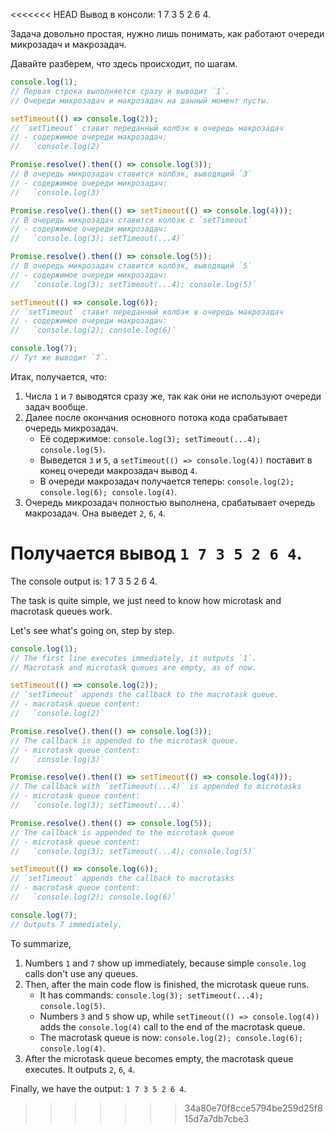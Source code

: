 <<<<<<< HEAD
Вывод в консоли: 1 7 3 5 2 6 4.

Задача довольно простая, нужно лишь понимать, как работают очереди микрозадач и макрозадач.

Давайте разберем, что здесь происходит, по шагам.

```js
console.log(1);
// Первая строка выполняется сразу и выводит `1`.
// Очереди микрозадач и макрозадач на данный момент пусты.

setTimeout(() => console.log(2));
// `setTimeout` ставит переданный колбэк в очередь макрозадач
// - содержимое очереди макрозадач:
//   `console.log(2)`

Promise.resolve().then(() => console.log(3));
// В очередь микрозадач ставится колбэк, выводящий `3`
// - содержимое очереди микрозадач:
//   `console.log(3)`

Promise.resolve().then(() => setTimeout(() => console.log(4)));
// В очередь микрозадач ставится колбэк с `setTimeout`
// - содержимое очереди микрозадач:
//   `console.log(3); setTimeout(...4)`

Promise.resolve().then(() => console.log(5));
// В очередь микрозадач ставится колбэк, выводящий `5`
// - содержимое очереди микрозадач:
//   `console.log(3); setTimeout(...4); console.log(5)`

setTimeout(() => console.log(6));
// `setTimeout` ставит переданный колбэк в очередь макрозадач
// - содержимое очереди макрозадач:
//   `console.log(2); console.log(6)`

console.log(7);
// Тут же выводит `7`.
```

Итак, получается, что:

1. Числа `1` и `7` выводятся сразу же, так как они не используют очереди задач вообще.
2. Далее после окончания основного потока кода срабатывает очередь микрозадач.
    - Её содержимое: `console.log(3); setTimeout(...4); console.log(5)`.
    - Выведется `3` и `5`, а `setTimeout(() => console.log(4))` поставит в конец очереди макрозадач вывод `4`.
    - В очереди макрозадач получается теперь: `console.log(2); console.log(6); console.log(4)`.
3. Очередь микрозадач полностью выполнена, срабатывает очередь макрозадач. Она выведет `2`, `6`, `4`.

Получается вывод `1 7 3 5 2 6 4`.
=======
The console output is: 1 7 3 5 2 6 4.

The task is quite simple, we just need to know how microtask and macrotask queues work.

Let's see what's going on, step by step.

```js
console.log(1);
// The first line executes immediately, it outputs `1`.
// Macrotask and microtask queues are empty, as of now.

setTimeout(() => console.log(2));
// `setTimeout` appends the callback to the macrotask queue.
// - macrotask queue content:
//   `console.log(2)`

Promise.resolve().then(() => console.log(3));
// The callback is appended to the microtask queue.
// - microtask queue content:
//   `console.log(3)`

Promise.resolve().then(() => setTimeout(() => console.log(4)));
// The callback with `setTimeout(...4)` is appended to microtasks
// - microtask queue content:
//   `console.log(3); setTimeout(...4)`

Promise.resolve().then(() => console.log(5));
// The callback is appended to the microtask queue
// - microtask queue content:
//   `console.log(3); setTimeout(...4); console.log(5)`

setTimeout(() => console.log(6));
// `setTimeout` appends the callback to macrotasks
// - macrotask queue content:
//   `console.log(2); console.log(6)`

console.log(7);
// Outputs 7 immediately.
```

To summarize,

1. Numbers `1` and `7` show up immediately, because simple `console.log` calls don't use any queues.
2. Then, after the main code flow is finished, the microtask queue runs.
    - It has commands: `console.log(3); setTimeout(...4); console.log(5)`.
    - Numbers `3` and `5` show up, while `setTimeout(() => console.log(4))` adds the `console.log(4)` call to the end of the macrotask queue.
    - The macrotask queue is now: `console.log(2); console.log(6); console.log(4)`.
3. After the microtask queue becomes empty, the macrotask queue executes. It outputs `2`, `6`, `4`.

Finally, we have the output: `1 7 3 5 2 6 4`.
>>>>>>> 34a80e70f8cce5794be259d25f815d7a7db7cbe3
